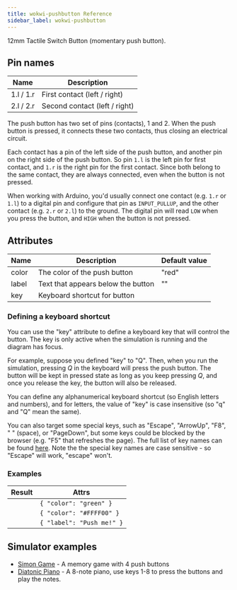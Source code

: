 ```yaml
---
title: wokwi-pushbutton Reference
sidebar_label: wokwi-pushbutton
---
```


12mm Tactile Switch Button (momentary push button).

<wokwi-pushbutton />

## Pin names

| Name      | Description                   |
| --------- | ----------------------------- |
| 1.l / 1.r | First contact (left / right)  |
| 2.l / 2.r | Second contact (left / right) |

The push button has two set of pins (contacts), 1 and 2.
When the push button is pressed, it connects these two contacts, thus closing an electrical circuit.

Each contact has a pin of the left side of the push button, and another pin on the right side of the push button.
So pin `1.l` is the left pin for first contact, and `1.r` is the right pin for the first contact. Since both belong
to the same contact, they are always connected, even when the button is not pressed.

When working with Arduino, you'd usually connect one contact (e.g. `1.r` or `1.l`) to a digital pin and configure
that pin as `INPUT_PULLUP`, and the other contact (e.g. `2.r` or `2.l`) to the ground. The digital pin will read
`LOW` when you press the button, and `HIGH` when the button is not pressed.

## Attributes

| Name  | Description                        | Default value |
| ----- | ---------------------------------- | ------------- |
| color | The color of the push button       | "red"         |
| label | Text that appears below the button | ""            |
| key   | Keyboard shortcut for button       |               |

### Defining a keyboard shortcut

You can use the "key" attribute to define a keyboard key that will control the button.
The key is only active when the simulation is running and the diagram has focus.

For example, suppose you defined "key" to "Q". Then, when you run the simulation,
pressing _Q_ in the keyboard will press the push button. The button will be kept
in pressed state as long as you keep pressing _Q_, and once you release the key,
the button will also be released.

You can define any alphanumerical keyboard shortcut (so English letters and numbers), and for letters,
the value of "key" is case insensitive (so "q" and "Q" mean the same).

You can also target some special keys, such as "Escape", "ArrowUp", "F8", " " (space), or "PageDown", but some keys
could be blocked by the browser (e.g. "F5" that refreshes the page).
The full list of key names can be found [here](https://developer.mozilla.org/en-US/docs/Web/API/KeyboardEvent/key/Key_Values).
Note the the special key names are case sensitive - so "Escape" will work, "escape" won't.

### Examples

| Result                                | Attrs                     |
| ------------------------------------- | ------------------------- |
| <wokwi-pushbutton color="green" />    | `{ "color": "green" }`    |
| <wokwi-pushbutton color="#FFFF00" />  | `{ "color": "#FFFF00" }`  |
| <wokwi-pushbutton label="Push me!" /> | `{ "label": "Push me!" }` |

## Simulator examples

- [Simon Game](https://wokwi.com/arduino/libraries/demo/simon-game) - A memory game with 4 push buttons
- [Diatonic Piano](https://wokwi.com/arduino/projects/291958456169005577) - A 8-note piano, use keys 1-8 to press the buttons and play the notes.
